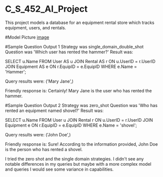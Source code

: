 # C_S_452_AI_Project

This project models a database for an equipment rental store which tracks equipment, users, and rentals.

#Model Picture
[image](sql_model.jpg)

#Sample Question Output 1
Strategy was single_domain_double_shot
Question was 'Which user has rented the hammer?'
Result was:

SELECT u.Name
FROM User AS u
JOIN Rental AS r ON u.UserID = r.UserID
JOIN Equipment AS e ON r.EquipID = e.EquipID
WHERE e.Name = 'Hammer';

Query results were:
('Mary Jane',)

Friendly response is:
Certainly! Mary Jane is the user who has rented the hammer.

#Sample Question Output 2
Strategy was zero_shot
Question was 'Who has rented an equipment named shovel?'
Result was:

SELECT u.Name
FROM User u
JOIN Rental r ON u.UserID = r.UserID
JOIN Equipment e ON r.EquipID = e.EquipID
WHERE e.Name = 'shovel';

Query results were: 
('John Doe',)

Friendly response is:
Sure! According to the information provided, John Doe is the person who has rented a shovel.

I tried the zero shot and the single domain strategies. I didn't see any notable differences in my queries but maybe with a more complex model and queries I would see some variance in capabilities.
